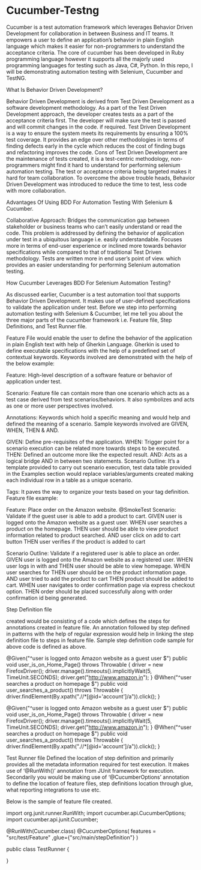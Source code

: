 # Cucumber-Testng
Cucumber is a test automation framework which leverages Behavior Driven Development for collaboration in between Business and IT teams. It empowers a user to define an application’s behavior in plain English language which makes it easier for non-programmers to understand the acceptance criteria. The core of cucumber has been developed in Ruby programming language however it supports all the majorly used programming languages for testing such as Java, C#, Python. In this repo, I will be demonstrating automation testing with Selenium, Cucumber and TestNG.

What Is Behavior Driven Development?

Behavior Driven Development is derived from Test Driven Development as a software development methodology. As a part of the Test Driven Development approach, the developer creates tests as a part of the acceptance criteria first. The developer will make sure the test is passed and will commit changes in the code. if required. Test Driven Development is a way to ensure the system meets its requirements by ensuring a 100% test coverage. It provides an edge over other methodologies in terms of finding defects early in the cycle which reduces the cost of finding bugs and refactoring improves the code.
Cons of Test Driven Development are the maintenance of tests created, it is a test-centric methodology, non-programmers might find it hard to understand for performing selenium automation testing. The test or acceptance criteria being targeted makes it hard for team collaboration. To overcome the above trouble heads, Behavior Driven Development was introduced to reduce the time to test, less code with more collaboration.

Advantages Of Using BDD For Automation Testing With Selenium & Cucumber.

Collaborative Approach: Bridges the communication gap between stakeholder or business teams who can’t easily understand or read the code. This problem is addressed by defining the behavior of application under test in a ubiquitous language i.e. easily understandable.
Focuses more in terms of end-user experience or inclined more towards behavior specifications while compared to that of traditional Test Driven methodology. Tests are written more in end user’s point of view.
which provides an easier understanding for performing Selenium automation testing.

How Cucumber Leverages BDD For Selenium Automation Testing?

As discussed earlier, Cucumber is a test automation tool that supports Behavior Driven Development. It makes use of user-defined specifications to validate the application under test. Before we step into performing automation testing with Selenium & Cucumber, let me tell you about the three major parts of the cucumber framework i.e. Feature file, Step Definitions, and Test Runner file.

Feature File would enable the user to define the behavior of the application in plain English text with help of Gherkin Language. Gherkin is used to define executable specifications with the help of a predefined set of contextual keywords. Keywords involved are demonstrated with the help of the below example:

Feature: High-level description of a software feature or behavior of application under test.

Scenario: Feature file can contain more than one scenario which acts as a test case derived from test scenarios/behaviors. It also symbolizes and acts as one or more user perspectives involved.

Annotations: Keywords which hold a specific meaning and would help and defined the meaning of a scenario. Sample keywords involved are GIVEN, WHEN, THEN & AND.

GIVEN: Define pre-requisites of the application.
WHEN: Trigger point for a scenario execution can be related more towards steps to be executed.
THEN: Defined an outcome more like the expected result.
AND: Acts as a logical bridge AND in between two statements.
Scenario Outline: It’s a template provided to carry out scenario execution, test data table provided in the Examples section would replace variables/arguments created making each individual row in a table as a unique scenario.

Tags: It paves the way to organize your tests based on your tag definition.
Feature file example:

Feature: Place order on the Amazon website.
@SmokeTest
Scenario: Validate if the guest user is able to add a product to cart.
GIVEN user is logged onto the Amazon website as a guest user.
WHEN user searches a product on the homepage.
THEN user should be able to view product information related to product searched.
AND user click on add to cart button
THEN user verifies if the product is added to cart
 
Scenario Outline: Validate if a registered user is able to place an order.
	GIVEN user is logged onto the Amazon website as a registered user.
	WHEN user logs in with <username> and <password>
	THEN user should be able to view homepage.
WHEN user searches for <productID>
THEN user should be on the product information page.
AND user tried to add the product to cart
THEN product should be added to cart.
WHEN user navigates to order confirmation page via express checkout option.
THEN order should be placed successfully along with order confirmation id being generated. 
  
Step Definition file 

created would be consisting of a code which defines the steps for annotations created in feature file. An annotation followed by step defined in patterns with the help of regular expression would help in linking the step definition file to steps in feature file. Sample step definition code sample for above code is defined as above.

@Given("^user is logged onto Amazon website as a guest user $")
public void user_is_on_Home_Page() throws Throwable {
driver = new FirefoxDriver();
driver.manage().timeouts().implicitlyWait(5, TimeUnit.SECONDS);
driver.get("http://www.amazon.in");
}
@When("^user searches a product on homepage $")
public void user_searches_a_product() throws Throwable {
driver.findElement(By.xpath(".//*[@id='account']/a")).click();
}

@Given("^user is logged onto Amazon website as a guest user $")
public void user_is_on_Home_Page() throws Throwable {
driver = new FirefoxDriver();
driver.manage().timeouts().implicitlyWait(5, TimeUnit.SECONDS);
driver.get("http://www.amazon.in");
}
@When("^user searches a product on homepage $")
public void user_searches_a_product() throws Throwable {
driver.findElement(By.xpath(".//*[@id='account']/a")).click();
}  
  
 Test Runner file 
  Defined the location of step definition and primarily provides all the metadata information required for test execution. It makes use of ‘@RunWith()’ annotation from JUnit framework for execution. Secondarily you would be making use of ‘@CucumberOptions’ annotation to define the location of feature files, step definitions location through glue, what reporting integrations to use etc.

Below is the sample of feature file created.
    
import org.junit.runner.RunWith;
import cucumber.api.CucumberOptions;
import cucumber.api.junit.Cucumber;
 
@RunWith(Cucumber.class)
@CucumberOptions(
		features = "src/test/Feature"
		,glue={"src/main/stepDefinition"}
		)
 
public class TestRunner {
 
}

